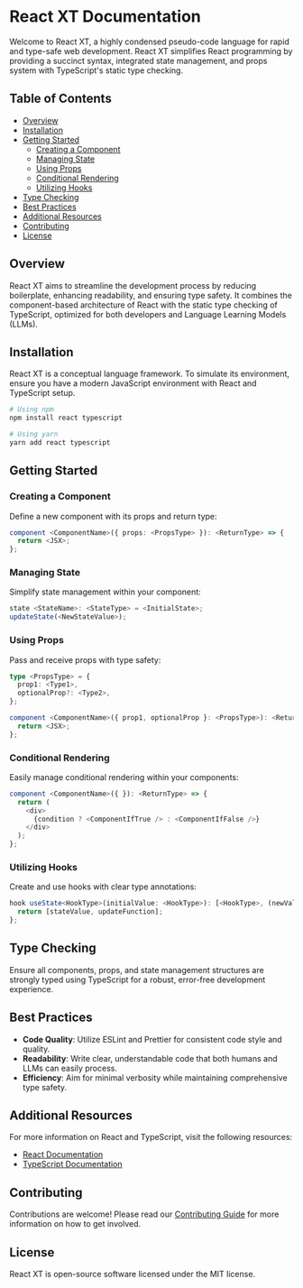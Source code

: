 
# React XT Documentation

Welcome to React XT, a highly condensed pseudo-code language for rapid and type-safe web development. React XT simplifies React programming by providing a succinct syntax, integrated state management, and props system with TypeScript's static type checking.

## Table of Contents

- [Overview](#overview)
- [Installation](#installation)
- [Getting Started](#getting-started)
  - [Creating a Component](#creating-a-component)
  - [Managing State](#managing-state)
  - [Using Props](#using-props)
  - [Conditional Rendering](#conditional-rendering)
  - [Utilizing Hooks](#utilizing-hooks)
- [Type Checking](#type-checking)
- [Best Practices](#best-practices)
- [Additional Resources](#additional-resources)
- [Contributing](#contributing)
- [License](#license)

## Overview

React XT aims to streamline the development process by reducing boilerplate, enhancing readability, and ensuring type safety. It combines the component-based architecture of React with the static type checking of TypeScript, optimized for both developers and Language Learning Models (LLMs).

## Installation

React XT is a conceptual language framework. To simulate its environment, ensure you have a modern JavaScript environment with React and TypeScript setup.

```bash
# Using npm
npm install react typescript

# Using yarn
yarn add react typescript
```

## Getting Started

### Creating a Component

Define a new component with its props and return type:

```typescript
component <ComponentName>({ props: <PropsType> }): <ReturnType> => {
  return <JSX>;
};
```

### Managing State

Simplify state management within your component:

```typescript
state <StateName>: <StateType> = <InitialState>;
updateState(<NewStateValue>);
```

### Using Props

Pass and receive props with type safety:

```typescript
type <PropsType> = {
  prop1: <Type1>,
  optionalProp?: <Type2>,
};

component <ComponentName>({ prop1, optionalProp }: <PropsType>): <ReturnType> => {
  return <JSX>;
};
```

### Conditional Rendering

Easily manage conditional rendering within your components:

```typescript
component <ComponentName>({ }): <ReturnType> => {
  return (
    <div>
      {condition ? <ComponentIfTrue /> : <ComponentIfFalse />}
    </div>
  );
};
```

### Utilizing Hooks

Create and use hooks with clear type annotations:

```typescript
hook useState<HookType>(initialValue: <HookType>): [<HookType>, (newValue: <HookType>) => void] => {
  return [stateValue, updateFunction];
};
```

## Type Checking

Ensure all components, props, and state management structures are strongly typed using TypeScript for a robust, error-free development experience.

## Best Practices

- **Code Quality**: Utilize ESLint and Prettier for consistent code style and quality.
- **Readability**: Write clear, understandable code that both humans and LLMs can easily process.
- **Efficiency**: Aim for minimal verbosity while maintaining comprehensive type safety.

## Additional Resources

For more information on React and TypeScript, visit the following resources:

- [React Documentation](https://reactjs.org/docs/getting-started.html)
- [TypeScript Documentation](https://www.typescriptlang.org/docs/)

## Contributing

Contributions are welcome! Please read our [Contributing Guide](CONTRIBUTING.md) for more information on how to get involved.

## License

React XT is open-source software licensed under the MIT license.
